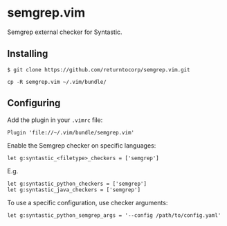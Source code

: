 # semgrep.vim

Semgrep external checker for Syntastic.

## Installing

```
$ git clone https://github.com/returntocorp/semgrep.vim.git
```

```
cp -R semgrep.vim ~/.vim/bundle/
```

## Configuring

Add the plugin in your `.vimrc` file:

```
Plugin 'file://~/.vim/bundle/semgrep.vim'
```

Enable the Semgrep checker on specific languages:

```
let g:syntastic_<filetype>_checkers = ['semgrep']
```

E.g.

```
let g:syntastic_python_checkers = ['semgrep']
let g:syntastic_java_checkers = ['semgrep']
```

To use a specific configuration, use checker arguments:

```
let g:syntastic_python_semgrep_args = '--config /path/to/config.yaml'
```
